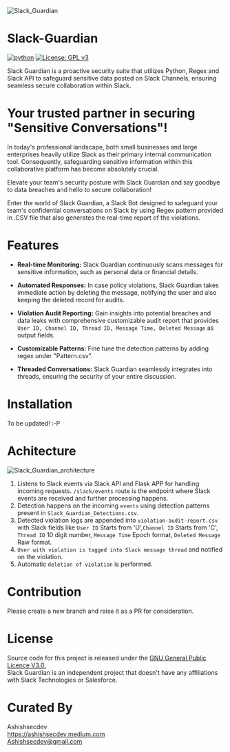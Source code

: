 
![Slack_Guardian](https://github.com/ashishsecdev/Slack-Guardian/assets/49029528/2fe1b806-c974-4aa7-b313-2f85e2567820)


# Slack-Guardian
[![python](https://img.shields.io/badge/Python-3.9-3776AB.svg?style=flat&logo=python&logoColor=white)](https://www.python.org)  [![License: GPL v3](https://img.shields.io/badge/License-GPLv3-blue.svg)](https://www.gnu.org/licenses/gpl-3.0) 

Slack Guardian is a proactive security suite that utilizes Python, Regex and Slack API to safeguard sensitive data posted on Slack Channels, ensuring seamless secure collaboration within Slack.

# Your trusted partner in securing "Sensitive Conversations"!

In today's professional landscape, both small businesses and large enterprises heavily utilize Slack as their primary internal communication tool. Consequently, safeguarding sensitive information within this collaborative platform has become absolutely crucial.

Elevate your team's security posture with Slack Guardian and say goodbye to data breaches and hello to secure collaboration!

Enter the world of Slack Guardian, a Slack Bot designed to safeguard your team's confidential conversations on Slack by using Regex pattern provided in .CSV file that also generates the real-time report of the violations.


# Features

- **Real-time Monitoring:** Slack Guardian continuously scans messages for sensitive information, such as personal data or financial details.

- **Automated Responses:** In case policy violations, Slack Guardian takes immediate action by deleting the message, notifying the user and also keeping the deleted record for audits.

- **Violation Audit Reporting:** Gain insights into potential breaches and data leaks with comprehensive customizable audit report that provides `User ID, Channel ID, Thread ID, Message Time, Deleted Message` as output fields.
  
- **Customizable Patterns:** Fine tune the detection patterns by adding regex under "Pattern.csv".

- **Threaded Conversations:** Slack Guardian seamlessly integrates into threads, ensuring the security of your entire discussion.
  

# Installation
To be updated! :-P

# Achitecture
![Slack_Guardian_architecture](https://github.com/ashishsecdev/Slack-Guardian/assets/49029528/c39526f6-c7e1-4d49-bc8f-0c274a0482a2)

1. Listens to Slack events via Slack API and Flask APP for handling incoming requests. `/slack/events` route is the endpoint where Slack events are received and further processing happens.
2. Detection happens on the incoming `events` using detection patterns present in `Slack_Guardian_Detections.csv`. 
3. Detected violation logs are appended into `violation-audit-report.csv` with Slack fields like `User ID` Starts from 'U',`Channel ID` Starts from 'C', `Thread ID` 10 digit number, `Message Time` Epoch format, `Deleted Message` Raw format. 
4. `User with violation is tagged into Slack message thread` and notified on the violation.
5. Automatic `deletion of violation` is performed.

# Contribution
Please create a new branch and raise it as a PR for consideration.


# License
Source code for this project is released under the [GNU General Public Licence V3.0.](https://www.gnu.org/licenses/licenses.html) \
Slack Guardian is an independent project that doesn't have any affiliations with Slack Technologies or Salesforce.


# Curated By 
Ashishsecdev \
https://ashishsecdev.medium.com \
Ashishsecdev@gmail.com
